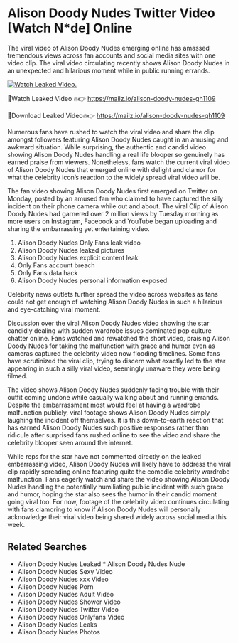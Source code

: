 ﻿# Alison Doody Nudes Twitter Video [Watch N*de] Online

The viral video of ﻿Alison Doody Nudes emerging online has amassed tremendous views across fan accounts and social media sites with one video clip. The viral video circulating recently shows ﻿Alison Doody Nudes in an unexpected and hilarious moment while in public running errands. 

[![Watch Leaked Video.](https://miro.medium.com/v2/resize:fit:828/format:webp/1*cilzJN44JGOrTw9NJCrNHA.gif "Watch Leaked Video")](https://mailz.io/alison-doody-nudes-gh1109)

🔴Watch Leaked Video 🔥👉  https://mailz.io/alison-doody-nudes-gh1109 

🔴Download Leaked Video🔥👉  https://mailz.io/alison-doody-nudes-gh1109 

Numerous fans have rushed to watch the viral video and share the clip amongst followers featuring ﻿Alison Doody Nudes caught in an amusing and awkward situation. While surprising, the authentic and candid video showing ﻿Alison Doody Nudes handling a real life blooper so genuinely has earned praise from viewers. Nonetheless, fans watch the current viral video of ﻿Alison Doody Nudes that emerged online with delight and clamor for what the celebrity icon’s reaction to the widely spread viral video will be.

The fan video showing ﻿Alison Doody Nudes first emerged on Twitter on Monday, posted by an amused fan who claimed to have captured the silly incident on their phone camera while out and about. The viral Clip of ﻿Alison Doody Nudes had garnered over 2 million views by Tuesday morning as more users on Instagram, Facebook and YouTube began uploading and sharing the embarrassing yet entertaining video. 

1. ﻿Alison Doody Nudes Only Fans leak video
2. ﻿Alison Doody Nudes leaked pictures
3. ﻿Alison Doody Nudes explicit content leak
4. Only Fans account breach
5. Only Fans data hack
6. ﻿Alison Doody Nudes personal information exposed


Celebrity news outlets further spread the video across websites as fans could not get enough of watching ﻿Alison Doody Nudes in such a hilarious and eye-catching viral moment. 

Discussion over the viral ﻿Alison Doody Nudes video showing the star candidly dealing with sudden wardrobe issues dominated pop culture chatter online. Fans watched and rewatched the short video, praising ﻿Alison Doody Nudes for taking the malfunction with grace and humor even as cameras captured the celebrity video now flooding timelines. Some fans have scrutinized the viral clip, trying to discern what exactly led to the star appearing in such a silly viral video, seemingly unaware they were being filmed.

The video shows ﻿Alison Doody Nudes suddenly facing trouble with their outfit coming undone while casually walking about and running errands. Despite the embarrassment most would feel at having a wardrobe malfunction publicly, viral footage shows ﻿Alison Doody Nudes simply laughing the incident off themselves. It is this down-to-earth reaction that has earned ﻿Alison Doody Nudes such positive responses rather than ridicule after surprised fans rushed online to see the video and share the celebrity blooper seen around the internet.  

While reps for the star have not commented directly on the leaked embarrassing video, ﻿Alison Doody Nudes will likely have to address the viral clip rapidly spreading online featuring quite the comedic celebrity wardrobe malfunction. Fans eagerly watch and share the video showing ﻿Alison Doody Nudes handling the potentially humiliating public incident with such grace and humor, hoping the star also sees the humor in their candid moment going viral too. For now, footage of the celebrity video continues circulating with fans clamoring to know if ﻿Alison Doody Nudes will personally acknowledge their viral video being shared widely across social media this week.

## Related Searches
* ﻿Alison Doody Nudes Leaked
﻿* Alison Doody Nudes Nude
* ﻿Alison Doody Nudes Sexy Video
* ﻿Alison Doody Nudes xxx Video
* ﻿Alison Doody Nudes Porn
* ﻿Alison Doody Nudes Adult Video
* ﻿Alison Doody Nudes Shower Video
* ﻿Alison Doody Nudes Twitter Video
* ﻿Alison Doody Nudes Onlyfans Video
* ﻿Alison Doody Nudes Leaks
* ﻿Alison Doody Nudes Photos